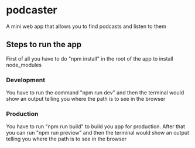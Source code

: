 # podcaster

A mini web app that allows you to find podcasts and listen to them

## Steps to run the app

First of all you have to do "npm install" in the root of the app to install node_modules

### Development

You have to run the command "npm run dev" and then the terminal would show an output telling you where the path is to see in the browser

### Production

You have to run "npm run build" to build you app for production. After that you can run "npm run preview" and then the terminal would show an output telling you where the path is to see in the browser
